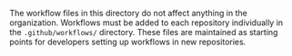 The workflow files in this directory do not affect anything in the organization. Workflows must be added to each repository individually in the `.github/workflows/` directory. These files are maintained as starting points for developers setting up workflows in new repositories.
